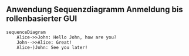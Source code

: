 ## Anwendung Sequenzdiagramm Anmeldung bis rollenbasierter GUI
```mermaid
sequenceDiagram
    Alice->>John: Hello John, how are you?
    John-->>Alice: Great!
    Alice-)John: See you later!
```